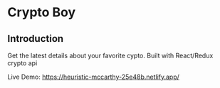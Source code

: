 # Crypto Boy

## Introduction

Get the latest details about your favorite cypto.
Built with React/Redux crypto api

Live Demo: https://heuristic-mccarthy-25e48b.netlify.app/
